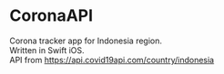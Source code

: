# CoronaAPI
Corona tracker app for Indonesia region.\
Written in Swift iOS.\
API from https://api.covid19api.com/country/indonesia 
